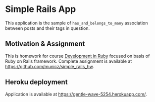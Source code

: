 # Simple Rails App
This application is the sample of `has_and_belongs_to_many` association between posts and their tags in question.

## Motivation & Assignment
This is homework for course [Development in Ruby](https://github.com/municz/study-materials/wiki) focused on basis of Ruby on Rails framework.
Complete assignment is available at https://github.com/municz/simple_rails_hw.

## Heroku deployment
Application is available at https://gentle-wave-5254.herokuapp.com/.
